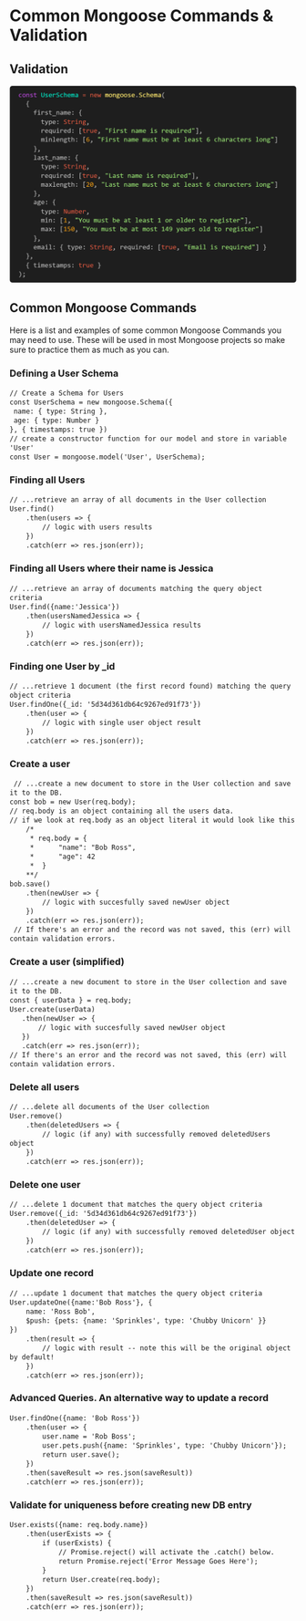 # Common Mongoose Commands & Validation

## Validation

![](valid.png)

## Common Mongoose Commands

Here is a list and examples of some common Mongoose Commands you may need to use. These will be used in most Mongoose projects so make sure to practice them as much as you can.

### Defining a User Schema

```
// Create a Schema for Users
const UserSchema = new mongoose.Schema({
 name: { type: String },
 age: { type: Number }
}, { timestamps: true })
// create a constructor function for our model and store in variable 'User'
const User = mongoose.model('User', UserSchema);
```

### Finding all Users

```
// ...retrieve an array of all documents in the User collection
User.find()
    .then(users => {
        // logic with users results
    })
    .catch(err => res.json(err));
```

### Finding all Users where their name is Jessica

```
// ...retrieve an array of documents matching the query object criteria
User.find({name:'Jessica'})
    .then(usersNamedJessica => {
        // logic with usersNamedJessica results
    })
    .catch(err => res.json(err));
```

### Finding one User by \_id

```
// ...retrieve 1 document (the first record found) matching the query object criteria
User.findOne({_id: '5d34d361db64c9267ed91f73'})
    .then(user => {
        // logic with single user object result
    })
    .catch(err => res.json(err));
```

### Create a user

```
 // ...create a new document to store in the User collection and save it to the DB.
const bob = new User(req.body);
// req.body is an object containing all the users data.
// if we look at req.body as an object literal it would look like this
	/*
     * req.body = {
     *		"name": "Bob Ross",
     *		"age": 42
     *	}
    **/
bob.save()
    .then(newUser => {
        // logic with succesfully saved newUser object
    })
    .catch(err => res.json(err));
 // If there's an error and the record was not saved, this (err) will contain validation errors.
```

### Create a user (simplified)

```
// ...create a new document to store in the User collection and save it to the DB.
const { userData } = req.body;
User.create(userData)
   .then(newUser => {
       // logic with succesfully saved newUser object
   })
   .catch(err => res.json(err));
// If there's an error and the record was not saved, this (err) will contain validation errors.
```

### Delete all users

```
// ...delete all documents of the User collection
User.remove()
    .then(deletedUsers => {
        // logic (if any) with successfully removed deletedUsers object
    })
    .catch(err => res.json(err));
```

### Delete one user

```
// ...delete 1 document that matches the query object criteria
User.remove({_id: '5d34d361db64c9267ed91f73'})
    .then(deletedUser => {
        // logic (if any) with successfully removed deletedUser object
    })
    .catch(err => res.json(err));
```

### Update one record

```
// ...update 1 document that matches the query object criteria
User.updateOne({name:'Bob Ross'}, {
    name: 'Ross Bob',
    $push: {pets: {name: 'Sprinkles', type: 'Chubby Unicorn' }}
})
    .then(result => {
        // logic with result -- note this will be the original object by default!
    })
    .catch(err => res.json(err));
```

### Advanced Queries. An alternative way to update a record

```
User.findOne({name: 'Bob Ross'})
    .then(user => {
        user.name = 'Rob Boss';
        user.pets.push({name: 'Sprinkles', type: 'Chubby Unicorn'});
        return user.save();
    })
    .then(saveResult => res.json(saveResult))
    .catch(err => res.json(err));
```

### Validate for uniqueness before creating new DB entry

```
User.exists({name: req.body.name})
    .then(userExists => {
        if (userExists) {
            // Promise.reject() will activate the .catch() below.
            return Promise.reject('Error Message Goes Here');
        }
        return User.create(req.body);
    })
    .then(saveResult => res.json(saveResult))
    .catch(err => res.json(err));
```
